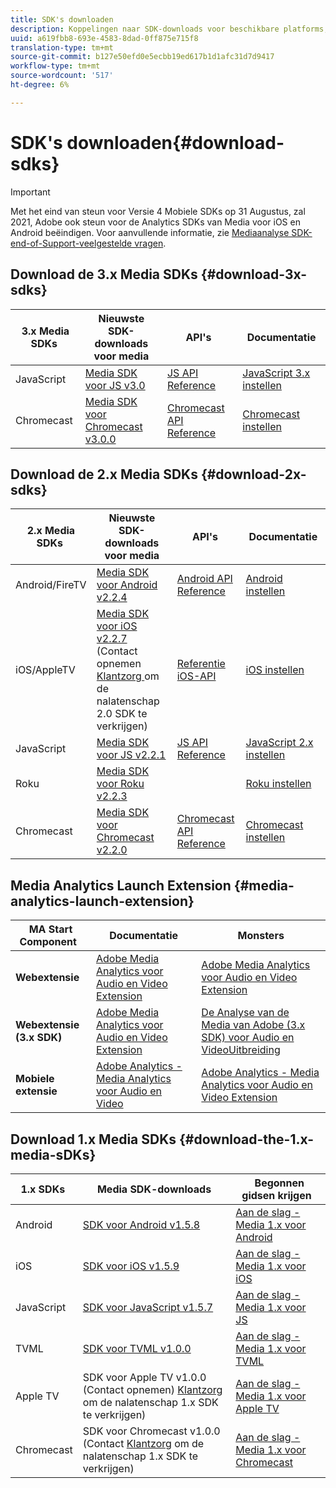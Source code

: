 ```yaml
---
title: SDK's downloaden
description: Koppelingen naar SDK-downloads voor beschikbare platforms, zoals Android, iOS, JavaScript, Chromecast en Roku.
uuid: a619fbb8-693e-4583-8dad-0ff875e715f8
translation-type: tm+mt
source-git-commit: b127e50efd0e5ecbb19ed617b1d1afc31d7d9417
workflow-type: tm+mt
source-wordcount: '517'
ht-degree: 6%

---
```



# SDK&#39;s downloaden{#download-sdks}

>[!IMPORTANT]
>
>Met het eind van steun voor Versie 4 Mobiele SDKs op 31 Augustus, zal 2021, Adobe ook steun voor de Analytics SDKs van Media voor iOS en Android beëindigen.  Voor aanvullende informatie, zie [Mediaanalyse SDK-end-of-Support-veelgestelde vragen](/help/sdk-implement/end-of-support-faqs.md).


## Download de 3.x Media SDKs {#download-3x-sdks}

| 3.x Media SDKs  | Nieuwste SDK-downloads voor media |  API&#39;s   |  Documentatie  |
| --- | --- | --- | --- |
| JavaScript | [Media SDK voor JS v3.0](https://github.com/Adobe-Marketing-Cloud/media-sdks/releases/tag/js-v3.0.0) | [JS API Reference](https://adobe-marketing-cloud.github.io/media-sdks/reference/javascript_3x/index.html) | [JavaScript 3.x instellen](/help/sdk-implement/setup/setup-javascript/set-up-js-3.md) |
| Chromecast | [Media SDK voor Chromecast v3.0.0](https://github.com/Adobe-Marketing-Cloud/media-sdks/releases/tag/chromecast-v3.0.0) | [Chromecast API Reference](https://adobe-marketing-cloud.github.io/media-sdks/reference/chromecast/) | [Chromecast instellen](/help/sdk-implement/setup/set-up-chromecast.md) |


## Download de 2.x Media SDKs {#download-2x-sdks}

| 2.x Media SDKs  | Nieuwste SDK-downloads voor media |  API&#39;s   |  Documentatie  |
| --- | --- | --- | --- |
| Android/FireTV | [Media SDK voor Android v2.2.4](https://github.com/Adobe-Marketing-Cloud/media-sdks/releases/tag/android-v2.2.4) | [Android API Reference](https://adobe-marketing-cloud.github.io/media-sdks/reference/android/) | [Android instellen](/help/sdk-implement/setup/set-up-android.md) |
| iOS/AppleTV | [Media SDK voor iOS v2.2.7](https://github.com/Adobe-Marketing-Cloud/media-sdks/releases/tag/ios-v2.2.7) (Contact opnemen [Klantzorg ](https://helpx.adobe.com/marketing-cloud/contact-support.html) om de nalatenschap 2.0 SDK te verkrijgen) | [Referentie iOS-API](https://adobe-marketing-cloud.github.io/media-sdks/reference/ios/) | [iOS instellen](/help/sdk-implement/setup/set-up-ios.md) |
| JavaScript | [Media SDK voor JS v2.2.1](https://github.com/Adobe-Marketing-Cloud/media-sdks/releases/tag/js-v2.2.1) | [JS API Reference](https://adobe-marketing-cloud.github.io/media-sdks/reference/javascript/) | [JavaScript 2.x instellen](/help/sdk-implement/setup/setup-javascript/set-up-js-2.md) |
| Roku | [Media SDK voor Roku v2.2.3](https://github.com/Adobe-Marketing-Cloud/media-sdks/releases/tag/roku-v2.2.3) |  | [Roku instellen](/help/sdk-implement/setup/set-up-roku.md) |
| Chromecast | [Media SDK voor Chromecast v2.2.0](https://github.com/Adobe-Marketing-Cloud/media-sdks/releases/tag/chromecast-v2.2.0) | [Chromecast API Reference](https://adobe-marketing-cloud.github.io/media-sdks/reference/chromecast/) | [Chromecast instellen](/help/sdk-implement/setup/set-up-chromecast.md) |

## Media Analytics Launch Extension {#media-analytics-launch-extension}

| MA Start Component   | Documentatie | Monsters |
|---|---|---|
| **Webextensie** | [Adobe Media Analytics voor Audio en Video Extension](https://docs.adobe.com/content/help/en/launch/using/extensions-ref/adobe-extension/media-analytics-extension/overview.html) | [Adobe Media Analytics voor Audio en Video Extension](https://github.com/Adobe-Marketing-Cloud/media-sdks/tree/master/samples/launch/js/2.x) |
| **Webextensie (3.x SDK)** | [Adobe Media Analytics voor Audio en Video Extension](https://docs.adobe.com/content/help/en/launch/using/extensions-ref/adobe-extension/media-analytics-3x-extension/overview.html) | [De Analyse van de Media van Adobe (3.x SDK) voor Audio en VideoUitbreiding](https://github.com/Adobe-Marketing-Cloud/media-sdks/tree/master/samples/launch/js/3.x) |
| **Mobiele extensie** | [Adobe Analytics - Media Analytics voor Audio en Video](https://aep-sdks.gitbook.io/docs/using-mobile-extensions/adobe-media-analytics) | [Adobe Analytics - Media Analytics voor Audio en Video Extension](https://github.com/Adobe-Marketing-Cloud/media-sdks/tree/master/samples/launch/mobile) |

## Download 1.x Media SDKs {#download-the-1.x-media-sDKs}

| 1.x SDKs  |  Media SDK-downloads  |  Begonnen gidsen krijgen  |
| --- | --- | --- |
| Android | [SDK voor Android v1.5.8](https://github.com/Adobe-Marketing-Cloud/video-heartbeat/releases/tag/android-v1.5.8) | [Aan de slag - Media 1.x voor Android](setup/vhl-dev-guide-v15_android.pdf) |
| iOS | [SDK voor iOS v1.5.9](https://github.com/Adobe-Marketing-Cloud/video-heartbeat/releases/tag/ios-v1.5.9) | [Aan de slag - Media 1.x voor iOS](setup/vhl-dev-guide-v15_ios.pdf) |
| JavaScript | [SDK voor JavaScript v1.5.7](https://github.com/Adobe-Marketing-Cloud/video-heartbeat/releases/tag/js-v1.5.7) | [Aan de slag - Media 1.x voor JS](setup/vhl-dev-guide-v15_js.pdf) |
| TVML | [SDK voor TVML v1.0.0](https://github.com/Adobe-Marketing-Cloud/video-heartbeat/releases/tag/tvml-v1.0.0) | [Aan de slag - Media 1.x voor TVML](setup/vhl_tvml.pdf) |
| Apple TV | SDK voor Apple TV v1.0.0 (Contact opnemen) [Klantzorg](https://helpx.adobe.com/marketing-cloud/contact-support.html) om de nalatenschap 1.x SDK te verkrijgen) | [Aan de slag - Media 1.x voor Apple TV](setup/vhl-dev-guide-v1x_appletv.pdf) |
| Chromecast | SDK voor Chromecast v1.0.0 (Contact [Klantzorg](https://helpx.adobe.com/marketing-cloud/contact-support.html) om de nalatenschap 1.x SDK te verkrijgen) | [Aan de slag - Media 1.x voor Chromecast](setup/chromecast_1.x_sdk.pdf) |

